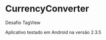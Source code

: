CurrencyConverter
=================

Desafio TagView

Aplicativo testado em Android na versão 2.3.5
